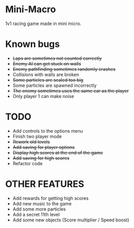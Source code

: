 # Mini-Macro
1v1 racing game made in mini micro.

# Known bugs

- ~~Laps are sometimes not counted correctly~~
- ~~Enemy AI can get stuck on walls~~
- ~~Enemy pathfinding sometimes randomly crashes~~
- Collisions with walls are broken
- ~~Some particles are scaled too big~~
- Some particles are spawned incorrectly
- ~~The enemy sometimes uses the same car as the player~~
- Only player 1 can make noise

# TODO

- Add controls to the options menu
- Finish two player mode
- ~~Rework old levels~~
- ~~Add saving for player options~~
- ~~Display high scores at the end of the game~~
- ~~Add saving for high scores~~
- Refactor code

# OTHER FEATURES

- Add rewards for getting high scores
- Add new music to the game
- Add some more particles
- Add a secret 11th level
- Add some new objects (Score multiplier / Speed boost)
  
